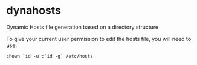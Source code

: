 # dynahosts
Dynamic Hosts file generation based on a directory structure

To give your current user permission to edit the hosts file, you will need to use:

    chown `id -u`:`id -g` /etc/hosts
